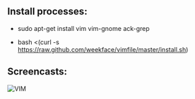 ## Install processes:

* sudo apt-get install vim vim-gnome ack-grep

* bash <(curl -s https://raw.github.com/weekface/vimfile/master/install.sh)

## Screencasts:

![VIM](https://raw.github.com/weekface/vimfile/master/vim.png)
